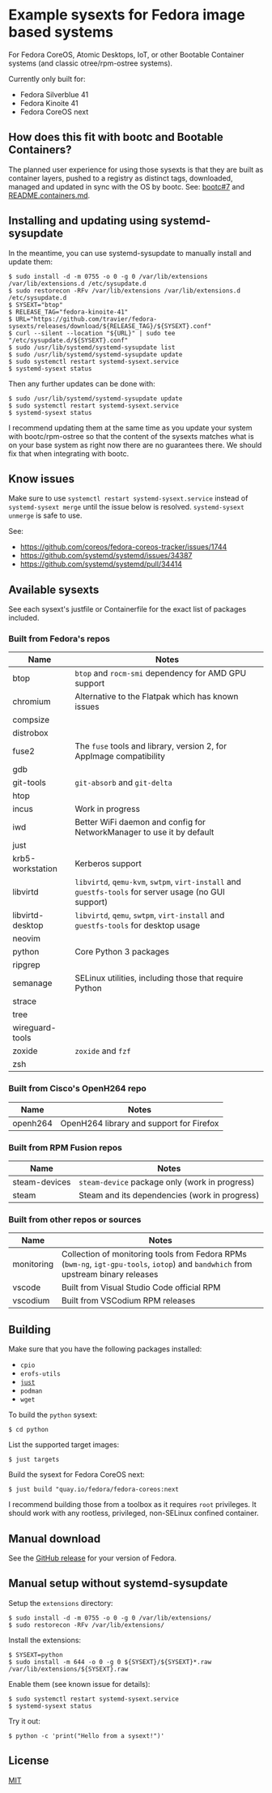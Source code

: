# Example sysexts for Fedora image based systems

For Fedora CoreOS, Atomic Desktops, IoT, or other Bootable Container systems
(and classic otree/rpm-ostree systems).

Currently only built for:
- Fedora Silverblue 41
- Fedora Kinoite 41
- Fedora CoreOS next

## How does this fit with bootc and Bootable Containers?

The planned user experience for using those sysexts is that they are built as
container layers, pushed to a registry as distinct tags, downloaded, managed
and updated in sync with the OS by bootc. See:
[bootc#7](https://github.com/containers/bootc/issues/7) and
[README.containers.md](README.containers.md).

## Installing and updating using systemd-sysupdate

In the meantime, you can use systemd-sysupdate to manually install and update
them:

```
$ sudo install -d -m 0755 -o 0 -g 0 /var/lib/extensions /var/lib/extensions.d /etc/sysupdate.d
$ sudo restorecon -RFv /var/lib/extensions /var/lib/extensions.d /etc/sysupdate.d
$ SYSEXT="btop"
$ RELEASE_TAG="fedora-kinoite-41"
$ URL="https://github.com/travier/fedora-sysexts/releases/download/${RELEASE_TAG}/${SYSEXT}.conf"
$ curl --silent --location "${URL}" | sudo tee "/etc/sysupdate.d/${SYSEXT}.conf"
$ sudo /usr/lib/systemd/systemd-sysupdate list
$ sudo /usr/lib/systemd/systemd-sysupdate update
$ sudo systemctl restart systemd-sysext.service
$ systemd-sysext status
```

Then any further updates can be done with:

```
$ sudo /usr/lib/systemd/systemd-sysupdate update
$ sudo systemctl restart systemd-sysext.service
$ systemd-sysext status
```

I recommend updating them at the same time as you update your system with
bootc/rpm-ostree so that the content of the sysexts matches what is on your
base system as right now there are no guarantees there. We should fix that when
integrating with bootc.

## Know issues

Make sure to use `systemctl restart systemd-sysext.service` instead of
`systemd-sysext merge` until the issue below is resolved. `systemd-sysext
unmerge` is safe to use.

See:
- https://github.com/coreos/fedora-coreos-tracker/issues/1744
- https://github.com/systemd/systemd/issues/34387
- https://github.com/systemd/systemd/pull/34414

## Available sysexts

See each sysext's justfile or Containerfile for the exact list of packages
included.

### Built from Fedora's repos

| Name             | Notes                                                                                                 |
| ---------------- | ----------------------------------------------------------------------------------------------------- |
| btop             | `btop` and `rocm-smi` dependency for AMD GPU support                                                  |
| chromium         | Alternative to the Flatpak which has known issues                                                     |
| compsize         |                                                                                                       |
| distrobox        |                                                                                                       |
| fuse2            | The `fuse` tools and library, version 2, for AppImage compatibility                                   |
| gdb              |                                                                                                       |
| git-tools        | `git-absorb` and `git-delta`                                                                          |
| htop             |                                                                                                       |
| incus            | Work in progress                                                                                      |
| iwd              | Better WiFi daemon and config for NetworkManager to use it by default                                 |
| just             |                                                                                                       |
| krb5-workstation | Kerberos support                                                                                      |
| libvirtd         | `libvirtd`, `qemu-kvm`, `swtpm`, `virt-install` and `guestfs-tools` for server usage (no GUI support) |
| libvirtd-desktop | `libvirtd`, `qemu`, `swtpm`, `virt-install` and `guestfs-tools` for desktop usage                     |
| neovim           |                                                                                                       |
| python           | Core Python 3 packages                                                                                |
| ripgrep          |                                                                                                       |
| semanage         | SELinux utilities, including those that require Python                                                |
| strace           |                                                                                                       |
| tree             |                                                                                                       |
| wireguard-tools  |                                                                                                       |
| zoxide           | `zoxide` and `fzf`                                                                                    |
| zsh              |                                                                                                       |

### Built from Cisco's OpenH264 repo

| Name     | Notes                                    |
| -------- | ---------------------------------------- |
| openh264 | OpenH264 library and support for Firefox |

### Built from RPM Fusion repos

| Name          | Notes                                          |
| ------------- | ---------------------------------------------- |
| steam-devices | `steam-device` package only (work in progress) |
| steam         | Steam and its dependencies (work in progress)  |

### Built from other repos or sources

| Name       | Notes                                                                                                                              |
| ---------- | ---------------------------------------------------------------------------------------------------------------------------------- |
| monitoring | Collection of monitoring tools from Fedora RPMs (`bwm-ng`, `igt-gpu-tools`, `iotop`) and `bandwhich` from upstream binary releases |
| vscode     | Built from Visual Studio Code official RPM                                                                                         |
| vscodium   | Built from VSCodium RPM releases                                                                                                   |

## Building

Make sure that you have the following packages installed:
- `cpio`
- `erofs-utils`
- [`just`](https://github.com/casey/just)
- `podman`
- `wget`

To build the `python` sysext:

```
$ cd python
```

List the supported target images:

```
$ just targets
```

Build the sysext for Fedora CoreOS next:

```
$ just build "quay.io/fedora/fedora-coreos:next
```

I recommend building those from a toolbox as it requires `root` privileges. It
should work with any rootless, privileged, non-SELinux confined container.

## Manual download

See the [GitHub release](https://github.com/travier/fedora-sysexts/releases)
for your version of Fedora.

## Manual setup without systemd-sysupdate

Setup the `extensions` directory:

```
$ sudo install -d -m 0755 -o 0 -g 0 /var/lib/extensions/
$ sudo restorecon -RFv /var/lib/extensions/
```

Install the extensions:

```
$ SYSEXT=python
$ sudo install -m 644 -o 0 -g 0 ${SYSEXT}/${SYSEXT}*.raw /var/lib/extensions/${SYSEXT}.raw
```

Enable them (see known issue for details):

```
$ sudo systemctl restart systemd-sysext.service
$ systemd-sysext status
```

Try it out:

```
$ python -c 'print("Hello from a sysext!")'
```

## License

[MIT](LICENSE)
